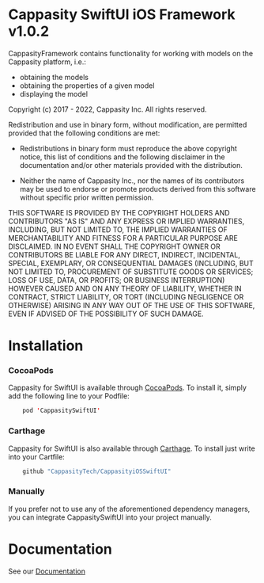 # Cappasity SwiftUI iOS Framework v1.0.2

CappasityFramework contains functionality for working with models on the Cappasity platform, i.e.:
* obtaining the models
* obtaining the properties of a given model
* displaying the model

Copyright (c) 2017 - 2022, Cappasity Inc. All rights reserved.

Redistribution and use in binary form, without modification, are permitted provided that the 
following conditions are met:

* Redistributions in binary form must reproduce the above copyright notice, 
this list of conditions and the following disclaimer in the documentation 
and/or other materials provided with the distribution.
 
* Neither the name of Cappasity Inc., nor the names of its contributors may be 
used to endorse or promote products derived from this software without specific 
prior written permission.
 
THIS SOFTWARE IS PROVIDED BY THE COPYRIGHT HOLDERS AND CONTRIBUTORS "AS IS" 
AND ANY EXPRESS OR IMPLIED WARRANTIES, INCLUDING, BUT NOT LIMITED TO, THE 
IMPLIED WARRANTIES OF MERCHANTABILITY AND FITNESS FOR A PARTICULAR PURPOSE 
ARE DISCLAIMED. IN NO EVENT SHALL THE COPYRIGHT OWNER OR CONTRIBUTORS BE 
LIABLE FOR ANY DIRECT, INDIRECT, INCIDENTAL, SPECIAL, EXEMPLARY, OR 
CONSEQUENTIAL DAMAGES (INCLUDING, BUT NOT LIMITED TO, PROCUREMENT OF 
SUBSTITUTE GOODS OR SERVICES; LOSS OF USE, DATA, OR PROFITS; OR BUSINESS 
INTERRUPTION) HOWEVER CAUSED AND ON ANY THEORY OF LIABILITY, WHETHER IN 
CONTRACT, STRICT LIABILITY, OR TORT (INCLUDING NEGLIGENCE OR OTHERWISE) 
ARISING IN ANY WAY OUT OF THE USE OF THIS SOFTWARE, EVEN IF ADVISED OF THE 
POSSIBILITY OF SUCH DAMAGE.

# Installation

### CocoaPods

Cappasity for SwiftUI is available through [CocoaPods](https://cocoapods.org). To install it, simply add the following line to your Podfile:
```swift
    pod 'CappasitySwiftUI'
```

### Carthage

Cappasity for SwiftUI is also available through [Carthage](https://github.com/Carthage/Carthage). To install just write into your Cartfile:
```swift
    github "CappasityTech/CappasityiOSSwiftUI" 
```

### Manually

If you prefer not to use any of the aforementioned dependency managers, you can integrate CappasitySwiftUI into your project manually.

# Documentation

See our [Documentation](https://github.com/CappasityTech/CappasityiOS/blob/main/Docs/Home.md)
